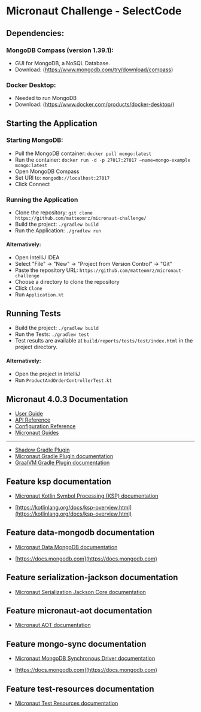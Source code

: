 # Micronaut Challenge - SelectCode

## Dependencies: 
### MongoDB Compass (version 1.39.1): 
- GUI for MongoDB, a NoSQL Database. 
- Download: (https://www.mongodb.com/try/download/compass)
  
### Docker Desktop:
- Needed to run MongoDB
- Download: (https://www.docker.com/products/docker-desktop/)

## Starting the Application
### Starting MongoDB:
- Pull the MongoDB container: ``` docker pull mongo:latest ```
- Run the container: ``` docker run -d -p 27017:27017 –name=mongo-example mongo:latest ```
- Open MongoDB Compass
- Set URI to: ``` mongodb://localhost:27017 ```
- Click Connect
### Running the Application
- Clone the repository: ``` git clone https://github.com/matteomrz/micronaut-challenge/ ```
- Build the project: ``` ./gradlew build  ```
- Run the Application: ``` ./gradlew run ```
#### Alternatively:
- Open IntelliJ IDEA
- Select "File" -> "New" -> "Project from Version Control" -> "Git"
- Paste the repository URL: ``` https://github.com/matteomrz/micronaut-challenge ```
- Choose a directory to clone the repository
- Click ``` Clone ```
- Run ``` Application.kt ```

## Running Tests
- Build the project: ``` ./gradlew build  ```
- Run the Tests: ``` ./gradlew test ```
- Test results are available at ``` build/reports/tests/test/index.html ``` in the project directory.
#### Alternatively:
- Open the project in IntelliJ
- Run ``` ProductAndOrderControllerTest.kt ```

## Micronaut 4.0.3 Documentation

- [User Guide](https://docs.micronaut.io/4.0.3/guide/index.html)
- [API Reference](https://docs.micronaut.io/4.0.3/api/index.html)
- [Configuration Reference](https://docs.micronaut.io/4.0.3/guide/configurationreference.html)
- [Micronaut Guides](https://guides.micronaut.io/index.html)
---

- [Shadow Gradle Plugin](https://plugins.gradle.org/plugin/com.github.johnrengelman.shadow)
- [Micronaut Gradle Plugin documentation](https://micronaut-projects.github.io/micronaut-gradle-plugin/latest/)
- [GraalVM Gradle Plugin documentation](https://graalvm.github.io/native-build-tools/latest/gradle-plugin.html)
## Feature ksp documentation

- [Micronaut Kotlin Symbol Processing (KSP) documentation](https://docs.micronaut.io/latest/guide/#kotlin)

- [https://kotlinlang.org/docs/ksp-overview.html](https://kotlinlang.org/docs/ksp-overview.html)


## Feature data-mongodb documentation

- [Micronaut Data MongoDB documentation](https://micronaut-projects.github.io/micronaut-data/latest/guide/#mongo)

- [https://docs.mongodb.com](https://docs.mongodb.com)


## Feature serialization-jackson documentation

- [Micronaut Serialization Jackson Core documentation](https://micronaut-projects.github.io/micronaut-serialization/latest/guide/)


## Feature micronaut-aot documentation

- [Micronaut AOT documentation](https://micronaut-projects.github.io/micronaut-aot/latest/guide/)


## Feature mongo-sync documentation

- [Micronaut MongoDB Synchronous Driver documentation](https://micronaut-projects.github.io/micronaut-mongodb/latest/guide/index.html)

- [https://docs.mongodb.com](https://docs.mongodb.com)


## Feature test-resources documentation

- [Micronaut Test Resources documentation](https://micronaut-projects.github.io/micronaut-test-resources/latest/guide/)


